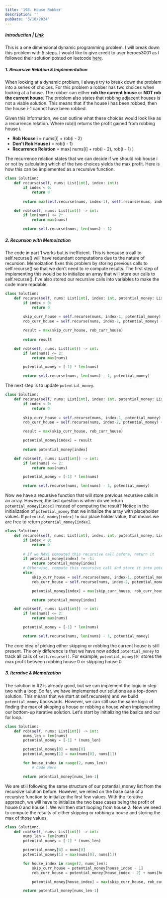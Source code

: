 ```yaml
---
title: '198. House Robber'
description: ''
pubDate: '3/10/2024'
---
```

##### Introduction | [Link](https://leetcode.com/problems/house-robber/description/)
This is a one dimensional dynamic programming problem. I will break down this problem with 5 steps. I would like to give credit to user heroes3001 as I followed their solution posted on leetcode [here](https://leetcode.com/problems/house-robber/solutions/156523/from-good-to-great-how-to-approach-most-of-dp-problems).

##### 1. Recursive Relation & Implementation
When looking at a dynamic problem, I always try to break down the problem into a series of choices. For this problem a robber has two choices when looking at a house. The robber can either **rob the current house** or **NOT rob the current house**. The problem also states that robbing adjacent houses is not a viable solution. This means that if the house i has been robbed, then the house i-1 cannot have been robbed.

Given this information, we can outline what these choices would look like as a recurrence relation. Where rob(i) returns the profit gained from robbing house i.

- **Rob House i** = nums[i] + rob(i - 2)
- **Don't Rob House i** = rob(i - 1)
- **Recurrence Relation** = max( nums[i] + rob(i - 2), rob(i - 1) )

The recurrence relation states that we can decide if we should rob house i or not by calculating which of the two choices yields the max profit. Here is how this can be implemented as a recursive function.

```python
class Solution:
    def recurse(self, nums: List[int], index: int):
        if index < 0:
            return 0
        
        return max(self.recurse(nums, index-1), self.recurse(nums, index-2) + nums[index])

    def rob(self, nums: List[int]) -> int:
        if len(nums) <= 2:
            return max(nums)

        return self.recurse(nums, len(nums) - 1)
```

##### 2. Recursion with Memoization

The code in part 1 works but is inefficient. This is because a call to self.recurse() will have redundant computations due to the nature of recursion. Memoization fixes this problem by storing previous calls to self.recurse() so that we don't need to re compute results. The first step of implementing this would be to initialize an array that will store our calls to self.recurse(). I've also stored our recursive calls into variables to make the code more readable.

```python
class Solution:
    def recurse(self, nums: List[int], index: int, potential_money: List[int]) -> int:
        if index < 0:
            return 0
        
        skip_curr_house = self.recurse(nums, index-1, potential_money)
        rob_curr_house = self.recurse(nums, index-2, potential_money) + nums[index]

        result = max(skip_curr_house, rob_curr_house)
        
        return result

    def rob(self, nums: List[int]) -> int:
        if len(nums) <= 2:
            return max(nums)

        potential_money = [-1] * len(nums)

        return self.recurse(nums, len(nums) - 1, potential_money)
```

The next step is to update `potential_money`. 

```python
class Solution:
    def recurse(self, nums: List[int], index: int, potential_money: List[int]) -> int:
        if index < 0:
            return 0
        
        skip_curr_house = self.recurse(nums, index-1, potential_money)
        rob_curr_house = self.recurse(nums, index-2, potential_money) + nums[index]

        result = max(skip_curr_house, rob_curr_house)

        potential_money[index] = result
        
        return potential_money[index]

    def rob(self, nums: List[int]) -> int:
        if len(nums) <= 2:
            return max(nums)

        potential_money = [-1] * len(nums)

        return self.recurse(nums, len(nums) - 1, potential_money)
```

Now we have a recursive function that will store previous recursive calls in an array. However, the last question is when do we return `potential_money[index]` instead of computing the result? Notice in the initialization of `potential_money` that we initialize the array with placeholder values. If `potential_money[index]` != our place holder value, that means we are free to return `potential_money[index]`.

```python
class Solution:
    def recurse(self, nums: List[int], index: int, potential_money: List[int]) -> int:
        if index < 0:
            return 0
        
        # If we HAVE computed this recursive call before, return it
        if potential_money[index] != -1:
            return potential_money[index]
        # Otherwise, compute this recursive call and store it into potential_money
        else:
            skip_curr_house = self.recurse(nums, index-1, potential_money)
            rob_curr_house = self.recurse(nums, index-2, potential_money) + nums[index]

            potential_money[index] = max(skip_curr_house, rob_curr_house)

            return potential_money[index]

    def rob(self, nums: List[int]) -> int:
        if len(nums) <= 2:
            return max(nums)

        potential_money = [-1] * len(nums)

        return self.recurse(nums, len(nums) - 1, potential_money)
```

The core idea of picking either skipping or robbing the current house is still present. The only difference is that we have now added `potential_money` to track all calls of `self.recurse()`. For example, `potential_money[0]` stores the max profit between robbing house 0 or skipping house 0.

##### 3. Iterative & Memoization
The solution in #2 is already good, but we can implement the logic in step two with a loop. So far, we have implemented our solutions as a top-down solution. This means that we start at self.recurse(n) and we build `potential_money` backwards. However, we can still use the same logic of finding the max of skipping a house or robbing a house when implementing our bottom-up iterative solution. Let's start by initializing the basics and our for loop.

```python
class Solution:
    def rob(self, nums: List[int]) -> int:
        nums_len = len(nums)
        potential_money = [-1] * (nums_len)

        potential_money[0] = nums[0]
        potential_money[1] = max(nums[0], nums[1])

        for house_index in range(2, nums_len):
            # Code Here

        return potential_money[nums_len-1]
```

We are still following the same structure of our potential_money list from the recursive solution before. However, we relied on the base case of a recursive function to initialize the first few values. With the iterative approach, we will have to initialize the two base cases being the profit of house 0 and house 1. We will then start looping from house 2. Now we need to compute the results of either skipping or robbing a house and storing the max of those values.

```python
class Solution:
    def rob(self, nums: List[int]) -> int:
        nums_len = len(nums)
        potential_money = [-1] * (nums_len)

        potential_money[0] = nums[0]
        potential_money[1] = max(nums[0], nums[1])

        for house_index in range(2, nums_len):
            skip_curr_house = potential_money[house_index - 1]
            rob_curr_house = potential_money[house_index - 2] + nums[house_index]

            potential_money[house_index] = max(skip_curr_house, rob_curr_house)

        return potential_money[nums_len-1]
```